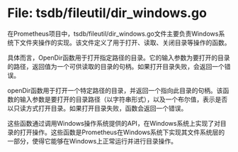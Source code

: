 # File: tsdb/fileutil/dir_windows.go

在Prometheus项目中，tsdb/fileutil/dir_windows.go文件主要负责Windows系统下文件夹操作的实现。该文件定义了用于打开、读取、关闭目录等操作的函数。

具体而言，OpenDir函数用于打开指定路径的目录。它的输入参数为要打开的目录的路径，返回值为一个可供读取的目录的句柄。如果打开目录失败，会返回一个错误。

openDir函数用于打开一个特定路径的目录，并返回一个指向此目录的句柄。该函数的输入参数是要打开的目录路径（以字符串形式），以及一个布尔值，表示是否以只读方式打开目录。如果打开目录失败，函数会返回一个错误。

这些函数通过调用Windows操作系统提供的API，在Windows系统上实现了对目录的打开操作。这些函数是Prometheus在Windows系统下实现其文件系统层的一部分，使得它能够在Windows上正常运行并进行目录操作。

